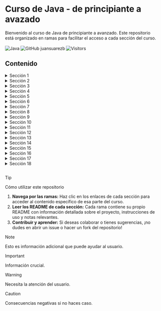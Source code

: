 # Curso de Java - de principiante a avazado

Bienvenido al curso de Java de principiante a avanzado. Este repositorio está organizado en ramas para facilitar el acceso a cada sección del curso. <br> <br>
![Java](https://img.shields.io/badge/Code-Java-informational?style=flat&logo=openjdk&logoColor=white&color=6aa6f8)  ![GitHub juansuarezb](https://img.shields.io/github/followers/juansuarezb?label=Follow&style=social) ![Visitors](https://visitor-badge.laobi.icu/badge?page_id=juansuarezb.CursoJava)


## Contenido

<details>
  <summary>Sección 1</summary>
  <p>En esta <a href="https://github.com/juansuarezb/CursoJava/tree/Seccion1">primera sección</a> se hará una introducción al curso además de los siguientes temas: </p>
 <ul>
  <li><strong>¿Qué es Java?</strong></li>
  <li><strong>IDEs a utilizar en el curso:</strong> NetBeans e IntelliJ</li>
</ul>
</details>

<details>
  <summary>Sección 2</summary>
  <p><a href="https://github.com/juansuarezb/CursoJava/tree/Seccion5">Proyecto de Java correspondiente a la Sección 5.</a></p>
</details>

<details>
  <summary>Sección 3</summary>
  <p><a href="https://github.com/juansuarezb/CursoJava/tree/Seccion5">Proyecto de Java correspondiente a la Sección 5.</a></p>
</details>

<details>
  <summary>Sección 4</summary>
  <p><a href="https://github.com/juansuarezb/CursoJava/tree/Seccion5">Proyecto de Java correspondiente a la Sección 5.</a></p>
</details>

<details>
  <summary>Sección 5</summary>
  <p><a href="https://github.com/juansuarezb/CursoJava/tree/Seccion5">Proyecto de Java correspondiente a la Sección 5.</a></p>
</details>

<details>
  <summary>Sección 6</summary>
  <p><a href="https://github.com/juansuarezb/CursoJava/tree/Seccion5">Proyecto de Java correspondiente a la Sección 5.</a></p>
</details>

<details>
  <summary>Sección 7</summary>
  <p><a href="https://github.com/juansuarezb/CursoJava/tree/Seccion5">Proyecto de Java correspondiente a la Sección 5.</a></p>
</details>

<details>
  <summary>Sección 8</summary>
  <p><a href="https://github.com/juansuarezb/CursoJava/tree/Seccion5">Proyecto de Java correspondiente a la Sección 5.</a></p>
</details>

<details>
  <summary>Sección 9</summary>
  <p><a href="https://github.com/juansuarezb/CursoJava/tree/Seccion5">Proyecto de Java correspondiente a la Sección 5.</a></p>
</details>

<details>
  <summary>Sección 10</summary>
  <p><a href="https://github.com/juansuarezb/CursoJava/tree/Seccion5">Proyecto de Java correspondiente a la Sección 5.</a></p>
</details>

<details>
  <summary>Sección 11</summary>
  <p><a href="https://github.com/juansuarezb/CursoJava/tree/Seccion5">Proyecto de Java correspondiente a la Sección 5.</a></p>
</details>

<details>
  <summary>Sección 12</summary>
  <p><a href="https://github.com/juansuarezb/CursoJava/tree/Seccion5">Proyecto de Java correspondiente a la Sección 5.</a></p>
</details>

<details>
  <summary>Sección 13</summary>
  <p><a href="https://github.com/juansuarezb/CursoJava/tree/Seccion13">Proyecto de Java correspondiente a la Sección 13.</a></p>
</details>

<details>
  <summary>Sección 14</summary>
  <p><a href="https://github.com/juansuarezb/CursoJava/tree/Seccion14">Proyecto de Java correspondiente a la Sección 14.</a></p>
</details>

<details>
  <summary>Sección 15</summary>
  <p><a href="https://github.com/juansuarezb/CursoJava/tree/Seccion15">Proyecto de Java correspondiente a la Sección 15.</a></p>
</details>

<details>
  <summary>Sección 16</summary>
  <p><a href="https://github.com/juansuarezb/CursoJava/tree/Seccion16">Proyecto de Java correspondiente a la Sección 16.</a></p>
</details>

<details>
  <summary>Sección 17</summary>
  <p><a href="https://github.com/juansuarezb/CursoJava/tree/Seccion17">Proyecto de Java correspondiente a la Sección 17.</a></p>
</details>

<details>
  <summary>Sección 18</summary>
  <p><a href="https://github.com/juansuarezb/CursoJava/tree/Seccion18">Proyecto de Java correspondiente a la Sección 18.</a></p>
</details> 
  

## 
> [!TIP] 
> Cómo utilizar este repositorio
> 1. **Navega por las ramas:**
>    Haz clic en los enlaces de cada sección para acceder al contenido específico de esa parte del curso.
> 2. **Leer los README de cada sección:**
>    Cada rama contiene su propio README con información detallada sobre el proyecto, instrucciones de uso y notas relevantes.
> 3. **Contribuir y aprender:**
>    Si deseas colaborar o tienes sugerencias, ¡no dudes en abrir un issue o hacer un fork del repositorio!



   > [!NOTE]
> Esto es información adicional que puede ayudar al usuario.



> [!IMPORTANT]
> Información crucial.

> [!WARNING]
> Necesita la atención del usuario.

> [!CAUTION]
> Consecuencias negativas si no haces caso.
